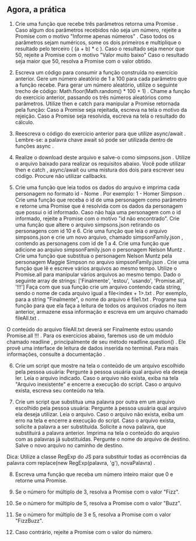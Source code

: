 ## Agora, a prática
1. Crie uma função que recebe três parâmetros retorna uma Promise .
Caso algum dos parâmetros recebidos não seja um número, rejeite a Promise com o motivo "Informe apenas números" .
Caso todos os parâmetros sejam numéricos, some os dois primeiros e multiplique o resultado pelo terceiro ( (a + b) * c ).
Caso o resultado seja menor que 50, rejeite a Promise com o motivo "Valor muito baixo"
Caso o resultado seja maior que 50, resolva a Promise com o valor obtido.

2. Escreva um código para consumir a função construída no exercício anterior.
Gere um número aleatório de 1 a 100 para cada parâmetro que a função recebe. Para gerar um número aleatório, utilize o seguinte trecho de código: Math.floor(Math.random() * 100 + 1) .
Chame a função do exercício anterior, passando os três números aleatórios como parâmetros.
Utilize then e catch para manipular a Promise retornada pela função:
Caso a Promise seja rejeitada, escreva na tela o motivo da rejeição.
Caso a Promise seja resolvida, escreva na tela o resultado do cálculo.

3. Reescreva o código do exercício anterior para que utilize async/await .
Lembre-se: a palavra chave await só pode ser utilizada dentro de funções async .

4. Realize o download deste arquivo e salve-o como simpsons.json . Utilize o arquivo baixado para realizar os requisitos abaixo.
Você pode utilizar then e catch , async/await ou uma mistura dos dois para escrever seu código. Procure não utilizar callbacks.

5. Crie uma função que leia todos os dados do arquivo e imprima cada personagem no formato id - Nome . Por exemplo: 1 - Homer Simpson .
Crie uma função que receba o id de uma personagem como parâmetro e retorne uma Promise que é resolvida com os dados da personagem que possui o id informado. Caso não haja uma personagem com o id informado, rejeite a Promise com o motivo "id não encontrado".
Crie uma função que altere o arquivo simpsons.json retirando os personagens com id 10 e 6.
Crie uma função que leia o arquivo simpsons.json e crie um novo arquivo, chamado simpsonFamily.json , contendo as personagens com id de 1 a 4.
Crie uma função que adicione ao arquivo simpsonFamily.json o personagem Nelson Muntz .
Crie uma função que substitua o personagem Nelson Muntz pela personagem Maggie Simpson no arquivo simpsonFamily.json .
Crie uma função que lê e escreve vários arquivos ao mesmo tempo.
Utilize o Promise.all para manipular vários arquivos ao mesmo tempo.
Dado o seguinte array de strings: ['Finalmente', 'estou', 'usando', 'Promise.all', '!!!'] Faça com que sua função crie um arquivo contendo cada string, sendo o nome de cada arquivo igual a file<index + 1>.txt . Por exemplo, para a string "Finalmente", o nome do arquivo é file1.txt .
Programe sua função para que ela faça a leitura de todos os arquivos criados no item anterior, armazene essa informação e escreva em um arquivo chamado fileAll.txt .

O conteúdo do arquivo fileAll.txt deverá ser Finalmente estou usando Promise.all !!! .
Para os exercícios abaixo, faremos uso de um módulo chamado readline , principalmente de seu método readline.question() . Ele provê uma interface de leitura de dados inserida no terminal. Para mais informações, consulte a documentação .

6. Crie um script que mostre na tela o conteúdo de um arquivo escolhido pela pessoa usuária:
Pergunte à pessoa usuária qual arquivo ela deseja ler.
Leia o arquivo indicado.
Caso o arquivo não exista, exiba na tela "Arquivo inexistente" e encerre a execução do script.
Caso o arquivo exista, escreva seu conteúdo na tela.

7. Crie um script que substitua uma palavra por outra em um arquivo escolhido pela pessoa usuária:
Pergunte à pessoa usuária qual arquivo ela deseja utilizar.
Leia o arquivo.
Caso o arquivo não exista, exiba um erro na tela e encerre a execução do script.
Caso o arquivo exista, solicite a palavra a ser substituída.
Solicite a nova palavra, que substituirá a palavra anterior.
Imprima na tela o conteúdo do arquivo com as palavras já substituídas.
Pergunte o nome do arquivo de destino.
Salve o novo arquivo no caminho de destino.

Dica: Utilize a classe RegExp do JS para substituir todas as ocorrências da palavra com replace(new RegExp(palavra, 'g'), novaPalavra) .

8. Escreva uma função que receba um número inteiro maior que 0 e retorne uma Promise.

9. Se o número for múltiplo de 3, resolva a Promise com o valor "Fizz".

10. Se o número for múltiplo de 5, resolva a Promise com o valor "Buzz".

11. Se o número for múltiplo de 3 e 5, resolva a Promise com o valor "FizzBuzz".

12. Caso contrário, rejeite a Promise com o valor do número.
